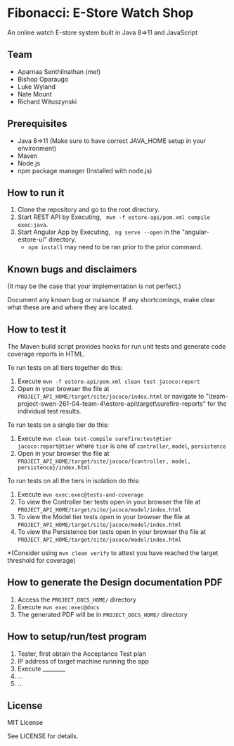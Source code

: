 # Fibonacci: E-Store Watch Shop
An online watch E-store system built in Java 8=>11 and JavaScript
  
## Team

- Aparnaa Senthilnathan (me!)
- Bishop Oparaugo
- Luke Wyland
- Nate Mount
- Richard Wituszynski


## Prerequisites

- Java 8=>11 (Make sure to have correct JAVA_HOME setup in your environment)
- Maven
- Node.js
- npm package manager (Installed with node.js)


## How to run it

1. Clone the repository and go to the root directory.
2. Start REST API by Executing, ` mvn -f estore-api/pom.xml compile exec:java`.
3. Start Angular App by Executing, ` ng serve --open` in the "angular-estore-ui" directory.
    - `npm install` may need to be ran prior to the prior command.

## Known bugs and disclaimers
(It may be the case that your implementation is not perfect.)

Document any known bug or nuisance.
If any shortcomings, make clear what these are and where they are located.

## How to test it

The Maven build script provides hooks for run unit tests and generate code coverage
reports in HTML.

To run tests on all tiers together do this:

1. Execute `mvn -f estore-api/pom.xml clean test jacoco:report`
2. Open in your browser the file at `PROJECT_API_HOME/target/site/jacoco/index.html` or navigate to "\team-project-swen-261-04-team-4\estore-api\target\surefire-reports" for the individual test results.

To run tests on a single tier do this:

1. Execute `mvn clean test-compile surefire:test@tier jacoco:report@tier` where `tier` is one of `controller`, `model`, `persistence`
2. Open in your browser the file at `PROJECT_API_HOME/target/site/jacoco/{controller, model, persistence}/index.html`

To run tests on all the tiers in isolation do this:

1. Execute `mvn exec:exec@tests-and-coverage`
2. To view the Controller tier tests open in your browser the file at `PROJECT_API_HOME/target/site/jacoco/model/index.html`
3. To view the Model tier tests open in your browser the file at `PROJECT_API_HOME/target/site/jacoco/model/index.html`
4. To view the Persistence tier tests open in your browser the file at `PROJECT_API_HOME/target/site/jacoco/model/index.html`

*(Consider using `mvn clean verify` to attest you have reached the target threshold for coverage)
  
  
## How to generate the Design documentation PDF

1. Access the `PROJECT_DOCS_HOME/` directory
2. Execute `mvn exec:exec@docs`
3. The generated PDF will be in `PROJECT_DOCS_HOME/` directory


## How to setup/run/test program 
1. Tester, first obtain the Acceptance Test plan
2. IP address of target machine running the app
3. Execute ________
4. ...
5. ...

## License

MIT License

See LICENSE for details.
